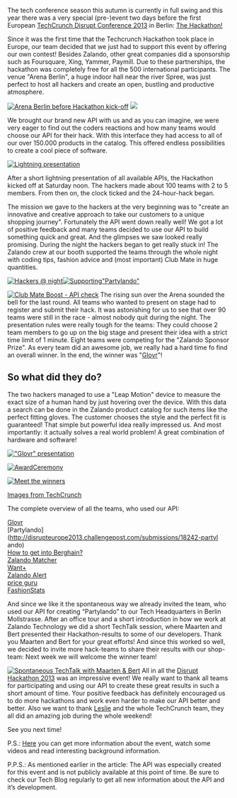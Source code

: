 <!--
.. title: Zalando @TechCrunch Disrupt Europe 2013 - Hackathon
.. slug: zalando-techcrunch-disrupt-europe-2013-hackathon
.. date: 2013-11-04 11:18:04
.. tags: development,disrupt,event,hackathon,techcrunch,conference
.. author: Volker Pilz
.. image: DSCN0131_teaser.jpg
-->

The tech conference season this autumn is currently in full swing and this year there
was a very special (pre-)event two days before the first European [TechCrunch Disrupt
Conference 2013](http://techcrunch.com/events/disrupt-europe-berlin-2013/disrupteurope2013/)
in Berlin: [The Hackathon!](http://techcrunch.com/events/disrupt-europe-berlin-hackathon/)

<!-- TEASER_END -->

Since it was the first time that the Techcrunch Hackathon took place in
Europe, our team decided that we just had to support this event by offering
our own contest! Besides Zalando, other great companies did a sponsorship such
as Foursquare, Xing, Yammer, Paymill. Due to these partnerships, the hackathon
was completely free for all the 500 international participants. The venue
"Arena Berlin", a huge indoor hall near the river Spree, was just perfect to
host all hackers and create an open, bustling and productive atmosphere.

[![Arena Berlin before Hackathon kick-off](/files/2013/10/Arena-Berlin-before-Hackathon-kick-off.jpg)](/files/2013/10/Arena-Berlin-before-Hackathon-kick-off.jpg)
[![](/files/2013/10/Zalando-Booth-at-the-Hackathon.jpg)](/files/2013/10/Zalando-Booth-at-the-Hackathon.jpg)

We brought our brand new API with us and as you can imagine, we were very
eager to find out the coders reactions and how many teams would choose our API
for their hack. With this interface they had access to all of our over 150.000
products in the catalog. This offered endless possibilities to create a cool
piece of software.

[![Lightning presentation](/files/2013/11/Lightning-presentation.jpg)](/files/2013/11/Lightning-presentation.jpg)

After a short lightning presentation of all available APIs, the Hackathon kicked off at
Saturday noon. The hackers made about 100 teams with 2 to 5 members. From then
on, the clock ticked and the 24-hour-hack began.

The mission we gave to the hackers at the very beginning was to "create an innovative and creative
approach to take our customers to a unique shopping journey". Fortunately the
API went down really well! We got a lot of positive feedback and many teams
decided to use our API to build something quick and great. And the glimpses we
saw looked really promising. During the night the hackers began to get really
stuck in! The Zalando crew at our booth supported the teams through the whole
night with coding tips, fashion advice and (most important) Club Mate in huge
quantities.

[![Hackers @ night](/files/2013/10/Hackers-@-night.jpg)](/files/2013/10/Hackers-@-night.jpg)[![Supporting"Partylando"](/files/2013/10/Supporting-Partylando.jpg)](/files/2013/10/Supporting-Partylando.jpg)

[![Club Mate Boost - API check](/files/2013/10/Club-Mate-Boost-API-check.jpg)](/files/2013/10/Club-Mate-Boost-API-check.jpg)
The rising sun over the Arena sounded the bell for the last round. All teams who wanted to
present on stage had to register and submit their hack. It was astonishing for
us to see that over 90 teams were still in the race - almost nobody quit
during the night. The presentation rules were really tough for the teams: They
could choose 2 team members to go up on the big stage and present their idea
with a strict time limit of 1 minute. Eight teams were competing for the
"Zalando Sponsor Prize". As every team did an awesome job, we really had a
hard time fo find an overall winner. In the end, the winner was
"[Glovr](http://techcrunch.com/video/glovr-demo-at-hackathon-europe-2013/517988766/)"!

## So what did they do?

The two hackers managed to use a "Leap Motion" device to measure the exact size of a human hand by just
hovering over the device. With this data a search can be done in the Zalando
product catalog for such items like the perfect fitting gloves. The customer
chooses the style and the perfect fit is guaranteed! That simple but powerful
idea really impressed us. And most importantly: it actually solves a real
world problem! A great combination of hardware and software!

[!["Glovr" presentation](/files/2013/11/Glovr-presentation.jpg)](/files/2013/11/Glovr-presentation.jpg)

[![AwardCeremony](/files/2013/11/Award-Ceremony.jpg)](/files/2013/11/Award-Ceremony.jpg)

[![Meet the winners](/files/2013/10/Meet-the-winners.jpg)](/files/2013/10/Meet-the-winners.jpg)

[Images from TechCrunch](http://www.flickr.com/photos/techcrunch/10513808194/in/set-72157636973272026)

The complete overview of all the teams, who used our API:

[Glovr](http://disrupteurope2013.challengepost.com/submissions/18264-glovr)<br>
[Partylando](http://disrupteurope2013.challengepost.com/submissions/18242-partyl
ando)<br>
[How to get into Berghain?](http://disrupteurope2013.challengepost.com/submissions/18241-how-to-get-into-berghain)<br>
[Zalando Matcher](http://disrupteurope2013.challengepost.com/submissions/18303-zalando-matcher)<br>
[Want+](http://disrupteurope2013.challengepost.com/submissions/18307-want)<br>
[Zalando Alert](http://disrupteurope2013.challengepost.com/submissions/18279-zalando-alert)<br>
[price guru](http://disrupteurope2013.challengepost.com/submissions/18263-price-guru)<br>
[FashionStats](http://disrupteurope2013.challengepost.com/submissions/18315-fashionstats)

And since we like it the spontaneous way we already invited the
team, who used our API for creating “Partylando” to our Tech Headquarters in
Berlin Mollstrasse. After an office tour and a short introduction in how we
work at Zalando Technology we did a short TechTalk session, where Maarten and
Bert presented their Hackathon-results to some of our developers. Thank you
Maarten and Bert for your great efforts! And since this worked so well, we
decided to invite more hack-teams to share their results with our shop-team:
Next week we will welcome the winner team!

[![Spontaneous TechTalk with Maarten & Bert](/files/2013/10/Spontaneous-TechTalk-with-Maarten-Bert.jpg)](/files/2013/10/Spontaneous-TechTalk-with-Maarten-Bert.jpg) All
in all the [Disrupt Hackathon 2013](http://techcrunch.com/2013/10/26/meet-the-coders-of-the-disrupt-europe-hackathon/) was an impressive event! We really
want to thank all teams for participating and using our API to create these
great results in such a short amount of time. Your positive feedback has
definitely encouraged us to do more hackathons and work even harder to make
our API better and better. Also we want to thank
[Leslie](https://twitter.com/LSH) and the whole TechCrunch team, they all did
an amazing job during the whole weekend!

See you next time!

P.S.: [Here](http://techcrunch.com/events/disrupt-europe-berlin-hackathon/) you can
get more information about the event, watch some videos and read interesting
background information.

P.P.S.: As mentioned earlier in the article: The API
was especially created for this event and is not publicly available at this
point of time. Be sure to check our Tech Blog regularly to get all new
information about the API and it’s development.

